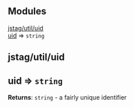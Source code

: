 ## Modules

<dl>
<dt><a href="#module_jstag/util/uid">jstag/util/uid</a></dt>
<dd></dd>
<dt><a href="#module_uid">uid</a> ⇒ <code>string</code></dt>
<dd></dd>
</dl>

<a name="module_jstag/util/uid"></a>

## jstag/util/uid
<a name="module_uid"></a>

## uid ⇒ <code>string</code>
**Returns**: <code>string</code> - a fairly unique identifier  
